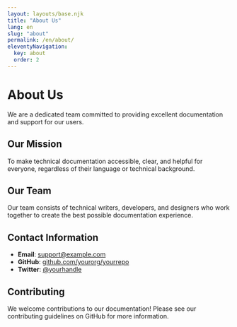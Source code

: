 ```yaml
---
layout: layouts/base.njk
title: "About Us"
lang: en
slug: "about"
permalink: /en/about/
eleventyNavigation:
  key: about
  order: 2
---
```


# About Us

We are a dedicated team committed to providing excellent documentation and support for our users.

## Our Mission

To make technical documentation accessible, clear, and helpful for everyone, regardless of their language or technical background.

## Our Team

Our team consists of technical writers, developers, and designers who work together to create the best possible documentation experience.

## Contact Information

- **Email**: support@example.com
- **GitHub**: [github.com/yourorg/yourrepo](https://github.com/yourorg/yourrepo)
- **Twitter**: [@yourhandle](https://twitter.com/yourhandle)

## Contributing

We welcome contributions to our documentation! Please see our contributing guidelines on GitHub for more information.